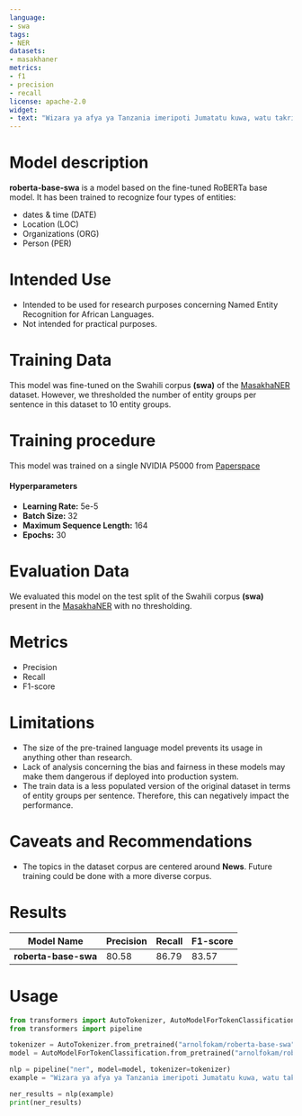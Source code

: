 ```yaml
---
language: 
- swa
tags:
- NER
datasets:
- masakhaner
metrics:
- f1
- precision
- recall
license: apache-2.0
widget:
- text: "Wizara ya afya ya Tanzania imeripoti Jumatatu kuwa, watu takriban 14 zaidi wamepata maambukizi ya Covid-19."
---
```


# Model description
**roberta-base-swa** is a model based on the fine-tuned RoBERTa base model. It has been trained to recognize four types of entities:

- dates & time (DATE)
- Location (LOC)
- Organizations (ORG)
- Person (PER)

# Intended Use
- Intended to be used for research purposes concerning Named Entity Recognition for African Languages.
- Not intended for practical purposes.

# Training Data
This model was fine-tuned on the Swahili corpus **(swa)** of the [MasakhaNER](https://github.com/masakhane-io/masakhane-ner) dataset. However, we thresholded the number of entity groups per sentence in this dataset to 10 entity groups.

# Training procedure
This model was trained on a single NVIDIA P5000 from [Paperspace](https://www.paperspace.com)
#### Hyperparameters
- **Learning Rate:** 5e-5
- **Batch Size:** 32
- **Maximum Sequence Length:** 164
- **Epochs:** 30


# Evaluation Data
We evaluated this model on the test split of the Swahili corpus **(swa)** present in the [MasakhaNER](https://github.com/masakhane-io/masakhane-ner) with no thresholding.

# Metrics
- Precision
- Recall
- F1-score

# Limitations
- The size of the pre-trained language model prevents its usage in anything other than research.
- Lack of analysis concerning the bias and fairness in these models may make them dangerous if deployed into production system.
- The train data is a less populated version of the original dataset in terms of entity groups per sentence. Therefore, this can negatively impact the performance.

# Caveats and Recommendations
- The topics in the dataset corpus are centered around **News**. Future training could be done with a more diverse corpus.

# Results
Model Name| Precision | Recall | F1-score
-|-|-|-
**roberta-base-swa**| 80.58 | 86.79 | 83.57

# Usage

```python
from transformers import AutoTokenizer, AutoModelForTokenClassification
from transformers import pipeline

tokenizer = AutoTokenizer.from_pretrained("arnolfokam/roberta-base-swa")
model = AutoModelForTokenClassification.from_pretrained("arnolfokam/roberta-base-swa")

nlp = pipeline("ner", model=model, tokenizer=tokenizer)
example = "Wizara ya afya ya Tanzania imeripoti Jumatatu kuwa, watu takriban 14 zaidi wamepata maambukizi ya Covid-19."

ner_results = nlp(example)
print(ner_results)
```